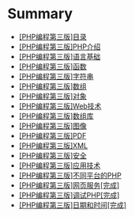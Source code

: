 # Summary

* [[PHP编程第三版]目录](README.md)
* [[PHP编程第三版]PHP介绍](di_1_zhang_php_jie_shao.md)
* [[PHP编程第三版]语言基础](di_2_zhang_yu_yan_ji_chu.md)
* [[PHP编程第三版]函数](di_3_zhang_han_shu.md)
* [[PHP编程第三版]字符串](di_4_zhang_zi_fu_chuan.md)
* [[PHP编程第三版]数组](di_5_zhang_shu_zu.md)
* [[PHP编程第三版]对象](di_6_zhang_dui_xiang.md)
* [[PHP编程第三版]Web技术](webji_zhu.md)
* [[PHP编程第三版]数组库](shu_zu_ku.md)
* [[PHP编程第三版]图像](tu_xiang.md)
* [[PHP编程第三版]PDF](pdf.md)
* [[PHP编程第三版]XML](xml.md)
* [[PHP编程第三版]安全](an_quan.md)
* [[PHP编程第三版]应用技术](ying_yong_ji_zhu.md)
* [[PHP编程第三版]不同平台的PHP](bu_tong_ping_tai_de_php.md)
* [[PHP编程第三版]网页服务[完成]](wang_ye_fu_wu.md)
* [[PHP编程第三版]调试PHP[完成]](diao_shi_php.md)
* [[PHP编程第三版]日期和时间[完成]](ri_qi_he_shi_jian.md)

